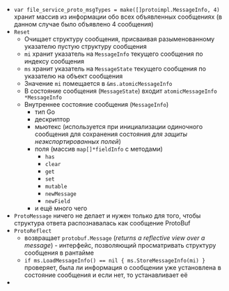 - `var file_service_proto_msgTypes = make([]protoimpl.MessageInfo, 4)` хранит массив из информации обо всех объявленных сообщениях (в данном случае было объявлено 4 сообщения)
- `Reset`
  - Очищает структуру сообщения, присваивая разыменованному указателю пустую структуру сообщения
  - `mi` хранит указатель на `MessageInfo` текущего сообщения по индексу сообщения
  - `ms` хранит указатель на `MessageState` текущего сообщения по указателю на объект сообщения
  - Значение `mi` помещается в `&ms.atomicMessageInfo`
  - В состояние сообщения (`MessageState`) входит `atomicMessageInfo *MessageInfo`
  - Внутреннее состояние сообщения (`MessageInfo`)
    - тип Go
    - дескриптор
    - мьютекс (используется при инициализации одиночного сообщения для сохранения состояния *для защиты неэкспортированных полей*)
    - поля (массив `map[]*fieldInfo` с методами)
      - `has`
      - `clear`
      - `get`
      - `set`
      - `mutable`
      - `newMessage`
      - `newField`
    - и ещё много чего
- `ProtoMessage` ничего не делает и нужен только для того, чтобы структура ответа распознавалась как сообщение ProtoBuf
- `ProtoReflect`
  - возвращает `protobuf.Message` (*returns a reflective view over a message*) - интерфейс, позволяющий просматривать структуру сообщения в рантайме 
  - `if ms.LoadMessageInfo() == nil { ms.StoreMessageInfo(mi) }` проверяет, была ли информация о сообщении уже установлена в состояние сообщения и если нет, то устанавливает её
- 